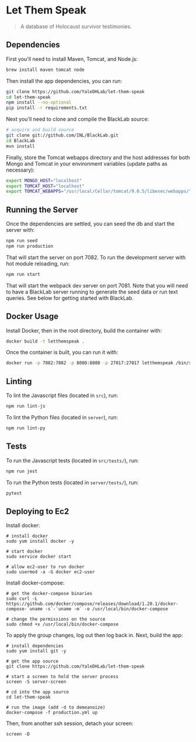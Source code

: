 # Let Them Speak

> A database of Holocaust survivor testimonies.

## Dependencies

First you'll need to install Maven, Tomcat, and Node.js:

```bash
brew install maven tomcat node
```

Then install the app dependencies, you can run:

```bash
git clone https://github.com/YaleDHLab/let-them-speak
cd let-them-speak
npm install --no-optional
pip install -r requirements.txt
```

Next you'll need to clone and compile the BlackLab source:

```bash
# acquire and build source
git clone git://github.com/INL/BlackLab.git
cd BlackLab
mvn install
```

Finally, store the Tomcat webapps directory and the host addresses for both Mongo and Tomcat in your environment variables (update paths as necessary):

```bash
export MONGO_HOST="localhost"
export TOMCAT_HOST="localhost"
export TOMCAT_WEBAPPS="/usr/local/Cellar/tomcat/9.0.5/libexec/webapps/"
```

## Running the Server

Once the dependencies are settled, you can seed the db and start the server with:

```bash
npm run seed
npm run production
```

That will start the server on port 7082. To run the development server with hot module reloading, run:

```bash
npm run start
```

That will start the webpack dev server on port 7081. Note that you will need to have a BlackLab server running to generate the seed data or run text queries. See below for getting started with BlackLab.

## Docker Usage

Install Docker, then in the root directory, build the container with:

```bash
docker build -t letthemspeak .
```

Once the container is built, you can run it with:

```bash
docker run -p 7082:7082 -p 8080:8080 -p 27017:27017 letthemspeak /bin/sh -c "mongod & /usr/local/tomcat/bin/catalina.sh start & gunicorn -b 0.0.0.0:7082 --access-logfile - --reload server.app:app --timeout 90 --log-level=DEBUG"
```

## Linting

To lint the Javascript files (located in `src`), run:

```bash
npm run lint-js
```

To lint the Python files (located in `server`), run:

```bash
npm run lint-py
```

## Tests

To run the Javascript tests (located in `src/tests/`), run:

```bash
npm run jest
```

To run the Python tests (located in `server/tests/`), run:

```bash
pytest
```

## Deploying to Ec2

Install docker:
```
# install docker
sudo yum install docker -y

# start docker
sudo service docker start

# allow ec2-user to run docker
sudo usermod -a -G docker ec2-user
```

Install docker-compose:
```
# get the docker-compose binaries
sudo curl -L https://github.com/docker/compose/releases/download/1.20.1/docker-compose-`uname -s`-`uname -m` -o /usr/local/bin/docker-compose

# change the permissions on the source
sudo chmod +x /usr/local/bin/docker-compose
```

To apply the group changes, log out then log back in. Next, build the app:

```
# install dependencies
sudo yum install git -y

# get the app source
git clone https://github.com/YaleDHLab/let-them-speak

# start a screen to hold the server process
screen -S server-screen

# cd into the app source
cd let-them-speak

# run the image (add -d to demeanoize)
docker-compose -f production.yml up
```

Then, from another ssh session, detach your screen:

```
screen -D
```
